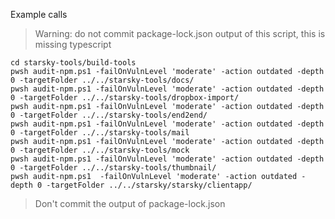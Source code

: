 Example calls

> Warning: do not commit package-lock.json output of this script, this is missing typescript

```
cd starsky-tools/build-tools
pwsh audit-npm.ps1 -failOnVulnLevel 'moderate' -action outdated -depth 0 -targetFolder ../../starsky-tools/docs/
pwsh audit-npm.ps1 -failOnVulnLevel 'moderate' -action outdated -depth 0 -targetFolder ../../starsky-tools/dropbox-import/
pwsh audit-npm.ps1 -failOnVulnLevel 'moderate' -action outdated -depth 0 -targetFolder ../../starsky-tools/end2end/
pwsh audit-npm.ps1 -failOnVulnLevel 'moderate' -action outdated -depth 0 -targetFolder ../../starsky-tools/mail
pwsh audit-npm.ps1 -failOnVulnLevel 'moderate' -action outdated -depth 0 -targetFolder ../../starsky-tools/mock
pwsh audit-npm.ps1 -failOnVulnLevel 'moderate' -action outdated -depth 0 -targetFolder ../../starsky-tools/thumbnail/
pwsh audit-npm.ps1  -failOnVulnLevel 'moderate' -action outdated -depth 0 -targetFolder ../../starsky/starsky/clientapp/
```

> Don't commit the output of package-lock.json
